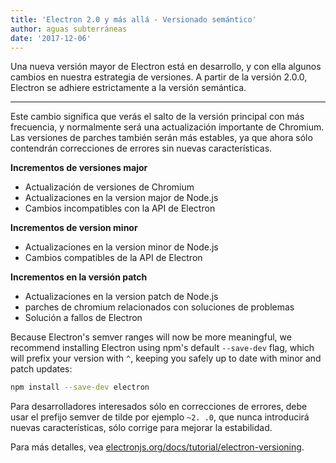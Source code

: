 ```yaml
---
title: 'Electron 2.0 y más allá - Versionado semántico'
author: aguas subterráneas
date: '2017-12-06'
---
```


Una nueva versión mayor de Electron está en desarrollo, y con ella algunos cambios en nuestra estrategia de versiones. A partir de la versión 2.0.0, Electron se adhiere estrictamente a la versión semántica.

---

Este cambio significa que verás el salto de la versión principal con más frecuencia, y normalmente será una actualización importante de Chromium. Las versiones de parches también serán más estables, ya que ahora sólo contendrán correcciones de errores sin nuevas características.

**Incrementos de versiones major**

* Actualización de versiones de Chromium
* Actualizaciones en la version major de Node.js
* Cambios incompatibles con la API de Electron

**Incrementos de version minor**

* Actualizaciones en la version minor de Node.js
* Cambios compatibles de la API de Electron

**Incrementos en la versión patch**

* Actualizaciones en la version patch de Node.js
* parches de chromium relacionados con soluciones de problemas
* Solución a fallos de Electron

Because Electron's semver ranges will now be more meaningful, we recommend installing Electron using npm's default `--save-dev` flag, which will prefix your version with `^`, keeping you safely up to date with minor and patch updates:

```sh
npm install --save-dev electron
```

Para desarrolladores interesados sólo en correcciones de errores, debe usar el prefijo semver de tilde por ejemplo `~2. .0`, que nunca introducirá nuevas características, sólo corrige para mejorar la estabilidad.

Para más detalles, vea [electronjs.org/docs/tutorial/electron-versioning](https://electronjs.org/docs/tutorial/electron-versioning).
